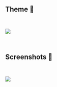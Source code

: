 ## Theme 🎨
<br>

![](https://i.imgur.com/h2p03DF.png)

<br>

## Screenshots 📸
<br>

![](https://i.imgur.com/Hva1GtG.png)

<br>
